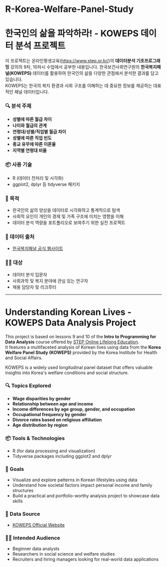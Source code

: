 # R-Korea-Welfare-Panel-Study

# 한국인의 삶을 파악하라! - KOWEPS 데이터 분석 프로젝트

이 프로젝트는 온라인평생교육(https://www.step.or.kr/)의 **데이터분석 기초프로그래밍** 강의의 9차, 10차시 수업에서 공부한 내용입니다. 한국보건사회연구원의 **한국복지패널(KOWEPS)** 데이터를 활용하여 한국인의 삶을 다양한 관점에서 분석한 결과를 담고 있습니다.  
KOWEPS는 한국의 복지 환경과 사회 구조를 이해하는 데 중요한 정보를 제공하는 대표적인 패널 데이터입니다.

### 🔍 분석 주제
- **성별에 따른 월급 차이**
- **나이와 월급의 관계**
- **연령대/성별/직업별 월급 차이**  
- **성별에 따른 직업 빈도**  
- **종교 유무에 따른 이혼율**  
- **지역별 연령대 비율**

### 📦 사용 기술
- R (데이터 전처리 및 시각화)
- ggplot2, dplyr 등 tidyverse 패키지

### 🎯 목적
- 한국인의 삶의 양상을 데이터로 시각화하고 통계적으로 탐색
- 사회적 요인이 개인의 경제 및 가족 구조에 미치는 영향을 이해
- 데이터 분석 역량을 포트폴리오로 보여주기 위한 실전 프로젝트

### 📁 데이터 출처
- [한국복지패널 공식 웹사이트](https://www.koweps.re.kr:442/data/book/list.do)

### 👩‍💻 대상
- 데이터 분석 입문자
- 사회과학 및 복지 분야에 관심 있는 연구자
- 채용 담당자 및 리크루터

---------------------------

# Understanding Korean Lives - KOWEPS Data Analysis Project

This project is based on lessons 9 and 10 of the **Intro to Programming for Data Analysis** course offered by [STEP Online Lifelong Education](https://www.step.or.kr/).  
It features a multifaceted analysis of Korean lives using data from the **Korea Welfare Panel Study (KOWEPS)** provided by the Korea Institute for Health and Social Affairs.

KOWEPS is a widely used longitudinal panel dataset that offers valuable insights into Korea's welfare conditions and social structure.

### 🔍 Topics Explored
- **Wage disparities by gender**  
- **Relationship between age and income**  
- **Income differences by age group, gender, and occupation**  
- **Occupational frequency by gender**  
- **Divorce rates based on religious affiliation**  
- **Age distribution by region**

### 📦 Tools & Technologies
- R (for data processing and visualization)  
- Tidyverse packages including ggplot2 and dplyr

### 🎯 Goals
- Visualize and explore patterns in Korean lifestyles using data  
- Understand how societal factors impact personal income and family structures  
- Build a practical and portfolio-worthy analysis project to showcase data skills

### 📁 Data Source
- [KOWEPS Official Website](https://www.koweps.re.kr:442/data/book/list.do)

### 👩‍💻 Intended Audience
- Beginner data analysts  
- Researchers in social science and welfare studies  
- Recruiters and hiring managers looking for real-world data applications
